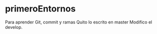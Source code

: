 # primeroEntornos
Para aprender Git, commit y ramas
Quito lo escrito en master
Modifico el develop.
